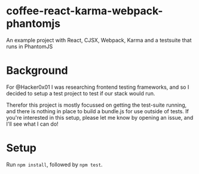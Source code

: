 # coffee-react-karma-webpack-phantomjs
An example project with React, CJSX, Webpack, Karma and a testsuite that runs in PhantomJS

# Background
For @Hacker0x01 I was researching frontend testing frameworks, and so I decided to setup a test project to test if our stack would run.

Therefor this project is mostly focussed on getting the test-suite running, and there is nothing in place to build a bundle.js for use outside of tests. If you're interested in this setup, please let me know by opening an issue, and I'll see what I can do!

# Setup
Run `npm install`, followed by `npm test`.
